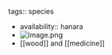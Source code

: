 tags:: species

- availability:: hanara
- ![image.png](https://peach-geographical-bat-397.mypinata.cloud/ipfs/QmNSd84B3JNKs97VZt4hRNrpqpZqdmwFGj4QwY4uEZ5Czq)
- [[wood]] and [[medicine]]